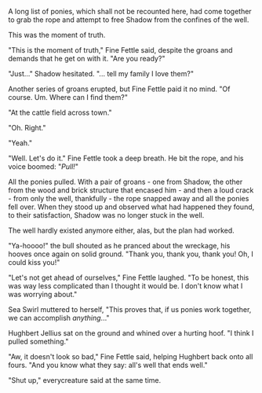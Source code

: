 A long list of ponies, which shall not be recounted here, had come together to grab the rope and attempt to free Shadow from the confines of the well.

This was the moment of truth. 

"This is the moment of truth," Fine Fettle said, despite the groans and demands that he get on with it. "Are you ready?"

"Just..." Shadow hesitated. "... tell my family I love them?"

Another series of groans erupted, but Fine Fettle paid it no mind. "Of course. Um. Where can I find them?"

"At the cattle field across town."

"Oh. Right."

"Yeah."

"Well. Let's do it." Fine Fettle took a deep breath. He bit the rope, and his voice boomed: "*Pull!*"

All the ponies pulled. With a pair of groans - one from Shadow, the other from the wood and brick structure that encased him - and then a loud crack - from only the well, thankfully - the rope snapped away and all the ponies fell over. When they stood up and observed what had happened they found, to their satisfaction, Shadow was no longer stuck in the well.

The well hardly existed anymore either, alas, but the plan had worked.

"Ya-hoooo!" the bull shouted as he pranced about the wreckage, his hooves once again on solid ground. "Thank you, thank you, thank you! Oh, I could kiss you!"

"Let's not get ahead of ourselves," Fine Fettle laughed. "To be honest, this was way less complicated than I thought it would be. I don't know what I was worrying about."

Sea Swirl muttered to herself, "This proves that, if us ponies work together, we can accomplish *anything*..."

Hughbert Jellius sat on the ground and whined over a hurting hoof. "I think I pulled something."

"Aw, it doesn't look so bad," Fine Fettle said, helping Hughbert back onto all fours. "And you know what they say: all's well that ends well."

"Shut up," everycreature said at the same time.